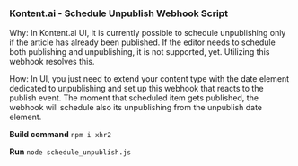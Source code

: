 ### Kontent.ai - Schedule Unpublish Webhook Script

Why: In Kontent.ai UI, it is currently possible to schedule unpublishing only if the article has already been published. If the editor needs to schedule both publishing and unpublishing, it is not supported, yet. Utilizing this webhook resolves this. 

How: In UI, you just need to extend your content type with the date element dedicated to unpublishing and set up this webhook that reacts to the publish event. The moment that scheduled item gets published, the webhook will schedule also its unpublishing from the unpublish date element. 

**Build command**
`npm i xhr2`

**Run**
`node schedule_unpublish.js`
